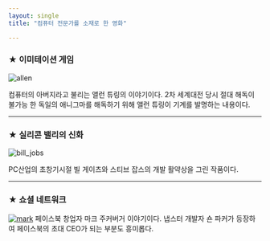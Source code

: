 ```yaml
---
layout: single
title: "컴퓨터 전문가를 소재로 한 영화"

---
```

### ★ 이미테이션 게임
![allen](/assets/images/allen.png)

컴퓨터의 아버지라고 불리는 앨런 튜링의 이야기이다. 2차 세계대전 당시 절대 해독이 불가능 한 독일의 애니그마를 해독하기 위해 앨런 튜링이 기계를 발명하는 내용이다. 

--- 
### ★ 실리콘 밸리의 신화 
![bill_jobs][silicon]

[silicon]:http://t1.daumcdn.net/cfile/274B6833545E66D220
PC산업의 초창기시절 빌 게이츠와 스티브 잡스의 개발 활약상을 그린 작품이다.  

---
### ★ 쇼셜 네트워크
[![mark](/assets/images/mark.png "더 자세한 내용을 원하시면 방문해보세요")](https://upload.wikimedia.org/wikipedia/ko/1/17/%EC%86%8C%EC%85%9C_%EB%84%A4%ED%8A%B8%EC%9B%8C%ED%81%AC_%ED%8F%AC%EC%8A%A4%ED%84%B0.jpg)
페이스북 창업자 마크 주커버거 이야기이다. 냅스터 개발자 숀 파커가 등장하여 페이스북의
초대 CEO가 되는 부분도 흥미롭다.
